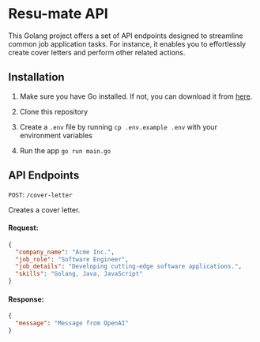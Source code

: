 # Resu-mate API

This Golang project offers a set of API endpoints designed to streamline common job application tasks. For instance, it enables you to effortlessly create cover letters and perform other related actions.

## Installation

1. Make sure you have Go installed. If not, you can download it from [here](https://golang.org/dl/).

2. Clone this repository

3. Create a `.env` file by running `cp .env.example .env` with your environment variables

4. Run the app `go run main.go`

## API Endpoints

`POST`: `/cover-letter`

Creates a cover letter.

#### Request:
```json
{
  "company_name": "Acme Inc.",
  "job_role": "Software Engineer",
  "job_details": "Developing cutting-edge software applications.",
  "skills": "Golang, Java, JavaScript"
}
```
#### Response:
```json
{
  "message": "Message from OpenAI"
}
```
